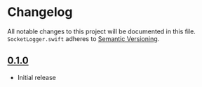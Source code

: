 # Changelog

All notable changes to this project will be documented in this file.
`SocketLogger.swift` adheres to [Semantic Versioning](http://semver.org/).

## [0.1.0](https://github.com/instacart/SocketLogger.swift/releases/tag/0.1.0)

- Initial release
